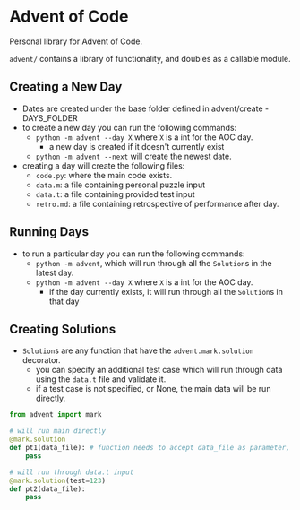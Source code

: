 # Advent of Code
Personal library for Advent of Code.

`advent/` contains a library of functionality, and doubles as a callable module.

## Creating a New Day
- Dates are created under the base folder defined in advent/create - DAYS_FOLDER
- to create a new day you can run the following commands:
	- `python -m advent --day X` where `X` is a int for the AOC day.
		- a new day is created if it doesn't currently exist
	- `python -m advent --next` will create the newest date.
- creating a day will create the following files:
	- `code.py`: where the main code exists.
	- `data.m`: a file containing personal puzzle input
	- `data.t`: a file containing provided test input
	- `retro.md`: a file containing retrospective of performance after day. 


## Running Days
- to run a particular day you can run the following commands:
	- `python -m advent`, which will run through all the `Solution`s in the latest day.
	- `python -m advent --day X` where `X` is a int for the AOC day.
		- if the day currently exists, it will run through all the `Solution`s in that day

## Creating Solutions
- `Solution`s are any function that have the `advent.mark.solution` decorator. 
	- you can specify an additional test case which will run through data using the `data.t` file and validate it.
	- if a test case is not specified, or None, the main data will be run directly.

```python
from advent import mark

# will run main directly
@mark.solution
def pt1(data_file): # function needs to accept data_file as parameter, which is a string containing location of datafile.
	pass

# will run through data.t input
@mark.solution(test=123)
def pt2(data_file):
	pass

```